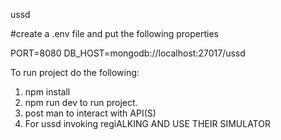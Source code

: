 ussd

 #create a .env file and put the following properties

 PORT=8080
 DB_HOST=mongodb://localhost:27017/ussd
 
 To run project do the following:
 1. npm install
 2. npm run dev to run project.
 3. post man to interact with API(S)
 4. For ussd invoking regiALKING AND USE THEIR SIMULATOR


